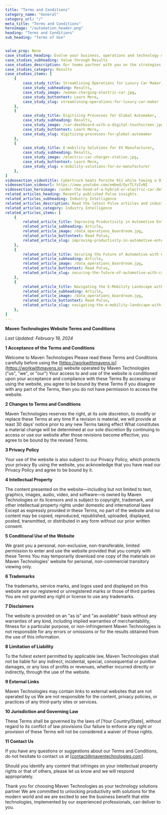 ```yaml
---
title: "Terms and Conditions"
category_name: "General"
category_url: "/"
meta_title: "Terms and Conditions"
heroimage: "/automation_header.png"
heading: "Terms and Conditions"
sub_heading: "Terms of Use"


value_prop: None
case_studies_heading: Evolve your business, operations and technology models.
case_studies_subheading: Value through Results
case_studies_description: Our teams partner with you on the strategies and solutions to transform your company.
case_studies_category: Results
case_studies_items: [
	{
		case_study_title: Streamlining Operations for Luxury Car Maker,
		case_study_subheading: Results,
		case_study_image: /woman-charging-electric-car.jpg,
		case_study_buttontext: Learn More,
		case_study_slug: streamlining-operations-for-luxury-car-maker
	},
	{
		case_study_title: Digitizing Processes for Global Automaker,
		case_study_subheading: Results,
		case_study_image: /car-dashboard-with-a-digital-touchscreen.jpg,
		case_study_buttontext: Learn More,
		case_study_slug: digitizing-processes-for-global-automaker
	},
	{
		case_study_title: E-mobility Solutions for EV Manufacturer,
		case_study_subheading: Results,
		case_study_image: /electric-car-charger-station.jpg,
		case_study_buttontext: Learn More,
		case_study_slug: e-mobility-solutions-for-ev-manufacturer
	},
]
videosection_videotitle: Cybertruck beats Porsche 911 while towing a 911
videosection_videourl: https://www.youtube.com/embed/OyrTLYyIvNI
videosection_heroimage: /under-the-hood-of-a-hybrid-or-electric-car-detail.jpg
related_articles_heading: Recently published Pulse insights.
related_articles_subheading: Industry Intelligence
related_articles_description: Read the latest Pulse articles and industry insights.
related_articles_category: Industry Intelligence
related_articles_items: [
	{
		related_article_title: Improving Productivity in Automotive Enterprises,
		related_article_subheading: Article,
		related_article_image: /data_operations_boardroom.jpg,
		related_article_buttontext: Read Pulse,
		related_article_slug: improving-productivity-in-automotive-enterprises
	},
	{
		related_article_title: Securing the Future of Automotive with Cybersecurity,
		related_article_subheading: Article,
		related_article_image: /data_operations_boardroom.jpg,
		related_article_buttontext: Read Pulse,
		related_article_slug: securing-the-future-of-automotive-with-cybersecurity
	},
	{
		related_article_title: Navigating the E-Mobility Landscape with Maven,
		related_article_subheading: Article,
		related_article_image: /data_operations_boardroom.jpg,
		related_article_buttontext: Read Pulse,
		related_article_slug: navigating-the-e-mobility-landscape-with-maven
	},
]
---
```


**Maven Technologies Website Terms and Conditions**

_Last Updated: February 19, 2024_

**1
Acceptance of the Terms and Conditions**

Welcome to Maven Technologies
Please read these Terms and Conditions carefully before using the [https://workwithmavens.io](https://workwithmavens.io) website operated by Maven Technologies ("us", "we", or "our")
Your access to and use of the website is conditioned upon your acceptance and compliance with these Terms
By accessing or using the website, you agree to be bound by these Terms
If you disagree with any part of the Terms, then you do not have permission to access the website.

**2
Changes to Terms and Conditions**

Maven Technologies reserves the right, at its sole discretion, to modify or replace these Terms at any time
If a revision is material, we will provide at least 30 days' notice prior to any new Terms taking effect
What constitutes a material change will be determined at our sole discretion
By continuing to access or use our website after those revisions become effective, you agree to be bound by the revised Terms.

**3
Privacy Policy**

Your use of the website is also subject to our Privacy Policy, which protects your privacy
By using the website, you acknowledge that you have read our Privacy Policy and agree to be bound by it.

**4
Intellectual Property**

The content presented on the website—including but not limited to text, graphics, images, audio, video, and software—is owned by Maven Technologies or its licensors and is subject to copyright, trademark, and other intellectual property rights under domestic and international laws
Except as expressly provided in these Terms, no part of the website and no content may be copied, reproduced, republished, uploaded, displayed, posted, transmitted, or distributed in any form without our prior written consent.

**5
Conditional Use of the Website**

We grant you a personal, non-exclusive, non-transferable, limited permission to enter and use the website provided that you comply with these Terms
You may temporarily download one copy of the materials on Maven Technologies' website for personal, non-commercial transitory viewing only.

**6
Trademarks**

The trademarks, service marks, and logos used and displayed on this website are our registered or unregistered marks or those of third parties
You are not granted any right or license to use any trademarks.

**7
Disclaimers**

The website is provided on an "as is" and "as available" basis without any warranties of any kind, including implied warranties of merchantability, fitness for a particular purpose, or non-infringement
Maven Technologies is not responsible for any errors or omissions or for the results obtained from the use of this information.

**8
Limitation of Liability**

To the fullest extent permitted by applicable law, Maven Technologies shall not be liable for any indirect, incidental, special, consequential or punitive damages, or any loss of profits or revenues, whether incurred directly or indirectly, through the use of the website.

**9
External Links**

Maven Technologies may contain links to external websites that are not operated by us
We are not responsible for the content, privacy policies, or practices of any third-party sites or services.

**10
Jurisdiction and Governing Law**

These Terms shall be governed by the laws of [Your Country/State], without regard to its conflict of law provisions
Our failure to enforce any right or provision of these Terms will not be considered a waiver of those rights.

**11
Contact Us**

If you have any questions or suggestions about our Terms and Conditions, do not hesitate to contact us at [contact@maventechnologies.com].

Should you identify any content that infringes on your intellectual property rights or that of others, please let us know and we will respond appropriately.

Thank you for choosing Maven Technologies as your technology solutions partner
We are committed to unlocking productivity with solutions for the modern world and we are excited to see the business benefit that elite technologies, implemented by our experienced professionals, can deliver to you.
